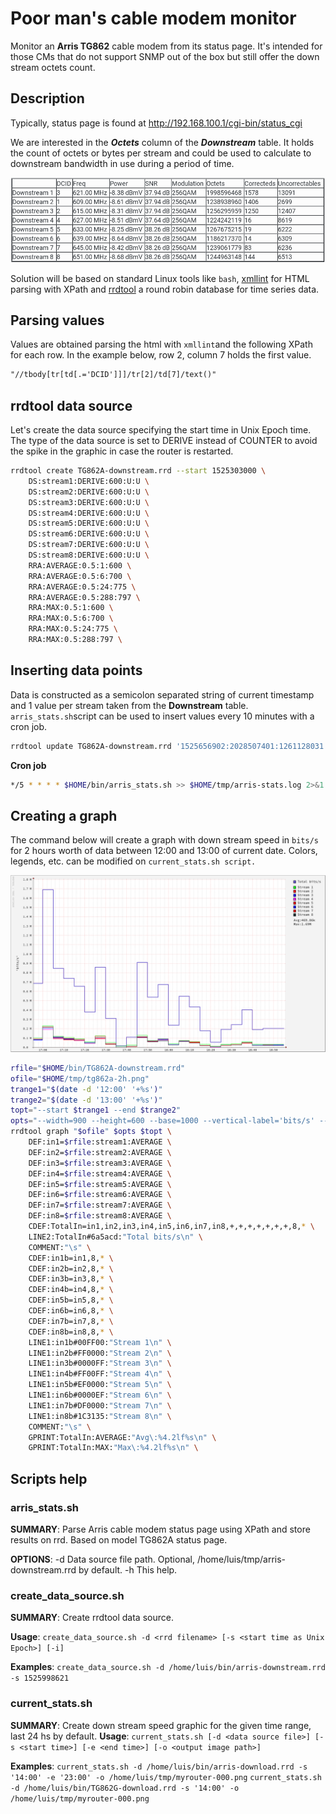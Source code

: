 # Poor man's cable modem monitor

Monitor an **Arris TG862** cable modem from its status page. It's intended for those CMs that do not support SNMP out of the box but still offer the down stream octets count.

## Description
Typically, status page is found at http://192.168.100.1/cgi-bin/status_cgi

We are interested in the ___Octets___ column of the ***Downstream*** table. It holds the count of octets or bytes per stream and could be used to calculate to downstream bandwidth in use during a period of time.

![Downstream table](resources/downstream_table.png)

Solution will be based on standard Linux tools like `bash`, [xmllint](http://xmlsoft.org/xmllint.html) for HTML parsing with XPath and [rrdtool](https://oss.oetiker.ch/rrdtool/) a round robin database for time series data.

## Parsing values
Values are obtained parsing the html with `xmllint`and the following XPath for each row. In the example below, row 2, column 7 holds the first value.
```xml
"//tbody[tr[td[.='DCID']]]/tr[2]/td[7]/text()"
```

## rrdtool data source
Let's create the data source specifying the start time in Unix Epoch time. The type of the data source is set to DERIVE instead of COUNTER to avoid the spike in the graphic in case the router is restarted.

```bash
rrdtool create TG862A-downstream.rrd --start 1525303000 \
    DS:stream1:DERIVE:600:U:U \
    DS:stream2:DERIVE:600:U:U \
    DS:stream3:DERIVE:600:U:U \
    DS:stream4:DERIVE:600:U:U \
    DS:stream5:DERIVE:600:U:U \
    DS:stream6:DERIVE:600:U:U \
    DS:stream7:DERIVE:600:U:U \
    DS:stream8:DERIVE:600:U:U \
    RRA:AVERAGE:0.5:1:600 \
    RRA:AVERAGE:0.5:6:700 \
    RRA:AVERAGE:0.5:24:775 \
    RRA:AVERAGE:0.5:288:797 \
    RRA:MAX:0.5:1:600 \
    RRA:MAX:0.5:6:700 \
    RRA:MAX:0.5:24:775 \
    RRA:MAX:0.5:288:797 \
```

## Inserting data points
Data is constructed as a semicolon separated string of current timestamp and 1 value per stream taken from the **Downstream** table.
`arris_stats.sh`script can be used to insert values every 10 minutes with a cron job.

```bash
rrdtool update TG862A-downstream.rrd '1525656902:2028507401:1261128031:1283119650:1250781607:1292426630:1207561542:1264223879:1268794455'
```
**Cron job**
```bash
*/5 * * * * $HOME/bin/arris_stats.sh >> $HOME/tmp/arris-stats.log 2>&1
```

## Creating a graph
The command below will create a graph with down stream speed in `bits/s` for 2 hours worth of data between 12:00 and 13:00 of current date. Colors, legends, etc. can be modified on `current_stats.sh script.`

![Down stream bandwidth 12:00 - 13:00](resources/tg862a-2hr.png "Down stream bandwidth 12:00 - 13:00") 

```bash
rfile="$HOME/bin/TG862A-downstream.rrd"
ofile="$HOME/tmp/tg862a-2h.png"
trange1="$(date -d '12:00' '+%s')"
trange2="$(date -d '13:00' '+%s')"
topt="--start $trange1 --end $trange2"
opts="--width=900 --height=600 --base=1000 --vertical-label='bits/s' --legend-position=east --interlaced"
rrdtool graph "$ofile" $opts $topt \
    DEF:in1=$rfile:stream1:AVERAGE \
    DEF:in2=$rfile:stream2:AVERAGE \
    DEF:in3=$rfile:stream3:AVERAGE \
    DEF:in4=$rfile:stream4:AVERAGE \
    DEF:in5=$rfile:stream5:AVERAGE \
    DEF:in6=$rfile:stream6:AVERAGE \
    DEF:in7=$rfile:stream7:AVERAGE \
    DEF:in8=$rfile:stream8:AVERAGE \
    CDEF:TotalIn=in1,in2,in3,in4,in5,in6,in7,in8,+,+,+,+,+,+,+,8,* \
    LINE2:TotalIn#6a5acd:"Total bits/s\n" \
    COMMENT:"\s" \
    CDEF:in1b=in1,8,* \
    CDEF:in2b=in2,8,* \
    CDEF:in3b=in3,8,* \
    CDEF:in4b=in4,8,* \
    CDEF:in5b=in5,8,* \
    CDEF:in6b=in6,8,* \
    CDEF:in7b=in7,8,* \
    CDEF:in8b=in8,8,* \
    LINE1:in1b#00FF00:"Stream 1\n" \
    LINE1:in2b#FF0000:"Stream 2\n" \
    LINE1:in3b#0000FF:"Stream 3\n" \
    LINE1:in4b#FF00FF:"Stream 4\n" \
    LINE1:in5b#EF0000:"Stream 5\n" \
    LINE1:in6b#0000EF:"Stream 6\n" \
    LINE1:in7b#DF0000:"Stream 7\n" \
    LINE1:in8b#1C3135:"Stream 8\n" \
    COMMENT:"\s" \
    GPRINT:TotalIn:AVERAGE:"Avg\:%4.2lf%s\n" \
    GPRINT:TotalIn:MAX:"Max\:%4.2lf%s\n" \
```

## Scripts help
### arris_stats.sh
**SUMMARY**:
    Parse Arris cable modem status page using XPath and store results on rrd. Based on model TG862A status page.

**OPTIONS**:
        -d Data source file path. Optional, /home/luis/tmp/arris-downstream.rrd by default.
        -h This help.

### create_data_source.sh

**SUMMARY**:
    Create rrdtool data source.

**Usage**: 
    `create_data_source.sh -d <rrd filename> [-s <start time as Unix Epoch>] [-i]`

**Examples**: 
    `create_data_source.sh -d /home/luis/bin/arris-downstream.rrd -s 1525998621`

### current_stats.sh

**SUMMARY**:
    Create down stream speed graphic for the given time range, last 24 hs by default.
**Usage**: 
    `current_stats.sh [-d <data source file>] [-s <start time>] [-e <end time>] [-o <output image path>]`

**Examples**: 
    `current_stats.sh -d /home/luis/bin/arris-download.rrd -s '14:00' -e '23:00' -o /home/luis/tmp/myrouter-000.png`
    `current_stats.sh -d /home/luis/bin/TG862G-download.rrd -s '14:00' -o /home/luis/tmp/myrouter-000.png`
